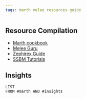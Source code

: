 ```yaml
---
tags: marth melee resources guide
---
```

## Resource Compilation
- [Marth cookbook](https://melee.cookbook.gg/Marth)
- [Melee Guru](https://melee.guru/characters/marth.html)
- [Zephirex Guide](https://www.youtube.com/playlist?list=PLOzYxSEpTNXqVkzJNiEBExSjb24goBlMq)
- [SSBM Tutorials](https://www.youtube.com/playlist?list=PLoU3TQBakHOqTUZpyYJoP6usmYGQKmolx)

## Insights
```dataview
LIST
FROM #marth AND #insights 
```